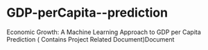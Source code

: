 # GDP-perCapita--prediction
Economic Growth: A Machine Learning Approach to GDP per Capita Prediction ( Contains Project Related Document)Document 
